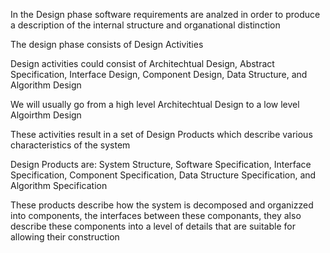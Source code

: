In the Design phase software requirements are analzed in order to produce a description of the internal structure and organational distinction


The design phase consists of Design Activities

Design activities could consist of Architechtual Design, Abstract Specification, Interface Design, Component Design, Data Structure, and Algorithm Design

We will usually go from a high level Architechtual Design to a low level Algoirthm Design


These activities result in a set of Design Products which describe various characteristics of the system

Design Products are: System Structure, Software Specification, Interface Specification, Component Specification, Data Structure Specification, and Algorithm Specification

These products describe how the  system is decomposed and organizzed into components, the interfaces between these componants, they also describe these components into a level of details that are suitable for allowing their construction